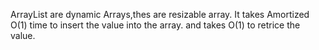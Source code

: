 ArrayList are dynamic Arrays,thes are resizable array.
It takes  Amortized O(1) time to insert the value into the array. and takes O(1) to retrice the value.


